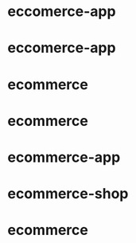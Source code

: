 # eccomerce-app
# eccomerce-app
# ecommerce
# ecommerce
# ecommerce-app
# ecommerce-shop
# ecommerce
